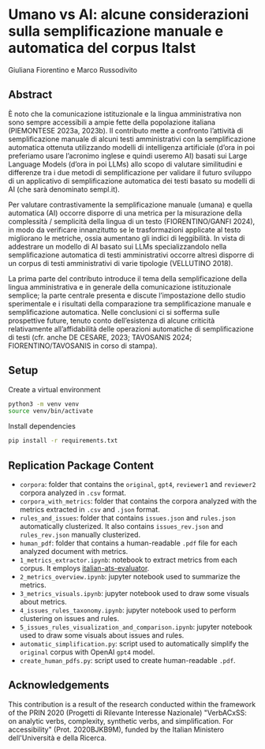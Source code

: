 # Umano vs AI: alcune considerazioni sulla semplificazione manuale e automatica del corpus ItaIst
Giuliana Fiorentino e Marco Russodivito

## Abstract
È noto che la comunicazione istituzionale e la lingua amministrativa non sono sempre accessibili a ampie fette della popolazione italiana (PIEMONTESE 2023a, 2023b). Il contributo mette a confronto l’attività di semplificazione manuale di alcuni testi amministrativi con la semplificazione automatica ottenuta utilizzando modelli di intelligenza artificiale (d’ora in poi preferiamo usare l’acronimo inglese e quindi useremo AI) basati sui Large Language  Models (d’ora in poi LLMs) allo scopo di valutare similitudini e differenze tra i due metodi di semplificazione per validare il futuro sviluppo di un applicativo di semplificazione automatica dei testi basato su modelli di AI (che sarà denominato sempl.it).

Per valutare contrastivamente la semplificazione manuale (umana) e quella automatica (AI) occorre disporre di una metrica per la misurazione della complessità / semplicità della lingua di un testo (FIORENTINO/GANFI 2024), in modo da verificare innanzitutto se le trasformazioni applicate al testo migliorano le metriche, ossia aumentano gli indici di leggibilità. In vista di addestrare un modello di AI basato sui LLMs specializzandolo nella semplificazione automatica di testi amministrativi occorre altresì disporre di un corpus di testi amministrativi di varie tipologie (VELLUTINO 2018).

La prima parte del contributo introduce il tema della semplificazione della lingua amministrativa  e in generale della comunicazione istituzionale semplice; la parte centrale presenta e discute l’impostazione dello studio sperimentale e i risultati della comparazione tra semplificazione manuale e semplificazione automatica. Nelle conclusioni ci si sofferma sulle prospettive future, tenuto conto dell’esistenza di alcune criticità relativamente all’affidabilità delle operazioni automatiche di semplificazione di testi (cfr. anche DE CESARE, 2023; TAVOSANIS 2024; FIORENTINO/TAVOSANIS in corso di stampa).

## Setup
Create a virtual environment
```sh
python3 -m venv venv
source venv/bin/activate
```

Install dependencies
```sh
pip install -r requirements.txt
```

## Replication Package Content
* `corpora`: folder that contains the `original`, `gpt4`, `reviewer1` and `reviewer2` corpora analyzed in `.csv` format.
* `corpora_with_metrics`: folder that contains the corpora analyzed with the metrics extracted in `.csv` and `.json` format.
* `rules_and_issues`: folder that contains `issues.json` and `rules.json` automatically clusterized. It also contains `issues_rev.json` and `rules_rev.json` manually clusterized.
* `human_pdf`: folder that contains a human-readable `.pdf` file for each analyzed document with metrics.
* `1_metrics_extractor.ipynb`: notebook to extract metrics from each corpus. It employs [italian-ats-evaluator](https://github.com/RedHitMark/italian-ats-evaluator).
* `2_metrics_overview.ipynb`: jupyter notebook used to summarize the metrics.
* `3_metrics_visuals.ipynb`: jupyter notebook used to draw some visuals about metrics.
* `4_issues_rules_taxonomy.ipynb`: jupyter notebook used to perform clustering on issues and rules.
* `5_issues_rules_visualization_and_comparison.ipynb`: jupyter notebook used to draw some visuals about issues and rules.
* `automatic_simplification.py`: script used to automatically simplify the `original` corpus with OpenAI `gpt4` model.
* `create_human_pdfs.py`: script used to create human-readable `.pdf`.

## Acknowledgements
This contribution is a result of the research conducted within the framework of the PRIN 2020 (Progetti di Rilevante Interesse Nazionale) "VerbACxSS: on analytic verbs, complexity, synthetic verbs, and simplification. For accessibility" (Prot. 2020BJKB9M), funded by the Italian Ministero dell'Università e della Ricerca.
